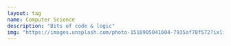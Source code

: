 ```yaml
---
layout: tag
name: Computer Science
description: "Bits of code & logic"
img: "https://images.unsplash.com/photo-1516905041604-7935af78f572?ixlib=rb-1.2.1&q=80&fm=jpg&crop=entropy&cs=tinysrgb&w=1080&fit=max&ixid=eyJhcHBfaWQiOjExNzczfQ"
---
```

